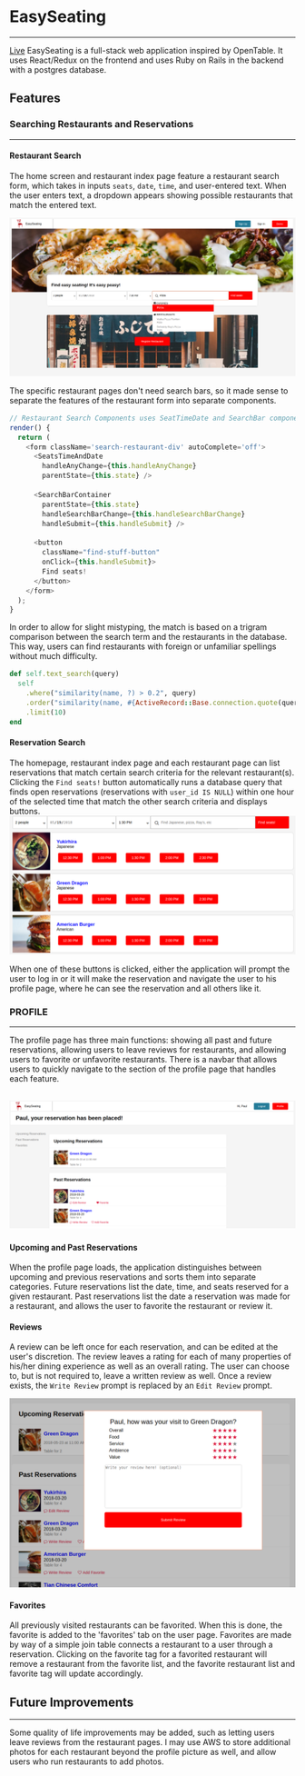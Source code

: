 # EasySeating
---
[Live](https://easyseating.herokuapp.com/#/)
EasySeating is a full-stack web application inspired by OpenTable. It uses React/Redux on the frontend and uses Ruby on Rails in the backend with a postgres database.

## Features
### Searching Restaurants and Reservations
---
#### Restaurant Search
The home screen and restaurant index page feature a restaurant search form, which takes in inputs `seats`, `date`, `time`, and user-entered text. When the user enters text, a dropdown appears showing possible restaurants that match the entered text.

![Screenshot](./app/assets/images/homepage-restaurant-search.png)

The specific restaurant pages don't need search bars, so it made sense to separate the features of the restaurant form into separate components.

```javascript
// Restaurant Search Components uses SeatTimeDate and SearchBar components
render() {
  return (
    <form className='search-restaurant-div' autoComplete='off'>
      <SeatsTimeAndDate
        handleAnyChange={this.handleAnyChange}
        parentState={this.state} />

      <SearchBarContainer
        parentState={this.state}
        handleSearchBarChange={this.handleSearchBarChange}
        handleSubmit={this.handleSubmit} />

      <button
        className="find-stuff-button"
        onClick={this.handleSubmit}>
        Find seats!
      </button>
    </form>
  );
}
```

In order to allow for slight mistyping, the match is based on a trigram comparison between the search term and the restaurants in the database. This way, users can find restaurants with foreign or unfamiliar spellings without much difficulty.

```ruby
def self.text_search(query)
  self
    .where("similarity(name, ?) > 0.2", query)
    .order("similarity(name, #{ActiveRecord::Base.connection.quote(query)}) DESC")
    .limit(10)
end
```

#### Reservation Search
The homepage, restaurant index page and each restaurant page can list reservations that match certain search criteria for the relevant restaurant(s). Clicking the `Find seats!` button automatically runs a database query that finds open reservations (reservations with `user_id IS NULL`) within one hour of the selected time that match the other search criteria and displays buttons.
![Screenshot](./app/assets/images/restaurant-index.png)

When one of these buttons is clicked, either the application will prompt the user to log in or it will make the reservation and navigate the user to his profile page, where he can see the reservation and all others like it.

### PROFILE
---
The profile page has three main functions: showing all past and future reservations, allowing users to leave reviews for restaurants, and allowing users to favorite or unfavorite restaurants. There is a navbar that allows users to quickly navigate to the section of the profile page that handles each feature.

![Screenshot](./app/assets/images/profile-view.png)
---
#### Upcoming and Past Reservations
When the profile page loads, the application distinguishes between upcoming and previous reservations and sorts them into separate categories. Future reservations list the date, time, and seats reserved for a given restaurant. Past reservations list the date a reservation was made for a restaurant, and allows the user to favorite the restaurant or review it.

#### Reviews
A review can be left once for each reservation, and can be edited at the user's discretion. The review leaves a rating for each of many properties of his/her dining experience as well as an overall rating. The user can choose to, but is not required to, leave a written review as well. Once a review exists, the `Write Review` prompt is replaced by an `Edit Review` prompt.

![Screenshot](./app/assets/images/review-modal.png)

#### Favorites
All previously visited restaurants can be favorited. When this is done, the favorite is added to the 'favorites' tab on the user page. Favorites are made by way of a simple join table connects a restaurant to a user through a reservation. Clicking on the favorite tag for a favorited restaurant will remove a restaurant from the favorite list, and the favorite restaurant list and favorite tag will update accordingly.

## Future Improvements
---
Some quality of life improvements may be added, such as letting users leave reviews from the restaurant pages. I may use AWS to store additional photos for each restaurant beyond the profile picture as well, and allow users who run restaurants to add photos.

